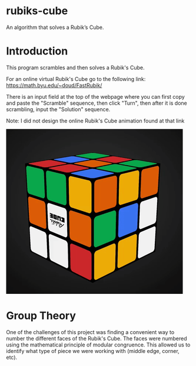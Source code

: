 # rubiks-cube
An algorithm that solves a Rubik’s Cube.

# Introduction
This program scrambles and then solves a Rubik's Cube.

For an online virtual Rubik's Cube go to the following link: https://math.byu.edu/~doud/FastRubik/

There is an input field at the top of the webpage where you can first copy and paste the "Scramble" sequence, then click "Turn", then after it is done scrambling, input the "Solution" sequence.

Note: I did not design the online Rubik's Cube animation found at that link

![](Rubik'sGif.gif)

# Group Theory
One of the challenges of this project was finding a convenient way to number the different faces of the Rubik's Cube. The faces were numbered using the mathematical principle of modular congruence. This allowed us to identify what type of piece we were working with (middle edge, corner, etc).


